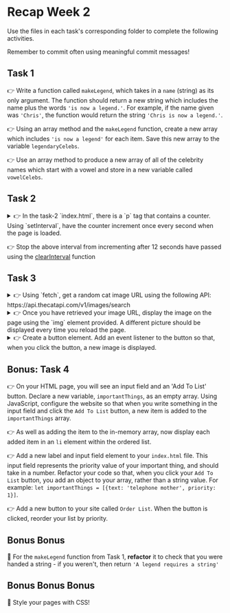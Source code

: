 # Recap Week 2

Use the files in each task's corresponding folder to complete the following activities.

Remember to commit often using meaningful commit messages!

## Task 1

👉 Write a function called `makeLegend`, which takes in a `name` (string) as its only argument. The function should return a new string which includes the name plus the words `'is now a legend.'`. For example, if the name given was `'Chris'`, the function would return the string `'Chris is now a legend.'`.

👉 Using an array method and the `makeLegend` function, create a new array which includes `'is now a legend'` for each item. Save this new array to the variable `legendaryCelebs`.

👉 Use an array method to produce a new array of all of the celebrity names which start with a vowel and store in a new variable called `vowelCelebs`.

## Task 2

<details>
<summary>
👉 In the task-2 `index.html`, there is a `p` tag that contains a counter. Using `setInterval`, have the counter increment once every second when the page is loaded.</summary>
Think about using document.querySelector to access the p tag. How would you track the seconds?
</details>

👉 Stop the above interval from incrementing after 12 seconds have passed using the [clearInterval](https://www.w3schools.com/jsref/met_win_clearinterval.asp) function

## Task 3

<details><summary>👉 Using `fetch`, get a random cat image URL using the following API: https://api.thecatapi.com/v1/images/search
</summary>
Remember fetch returns you a promise. You always await a promise. To use await, you must be in an async function.
</details>

<details><summary>👉 Once you have retrieved your image URL, display the image on the page using the `img` element provided. A different picture should be displayed every time you reload the page.</summary>
You can set the [src attribute](https://www.w3schools.com/jsref/met_win_clearinterval.asp) of the `img` just like you would set the innerText of a `p` element
</details>

<details><summary>👉 Create a button element. Add an event listener to the button so that, when you click the button, a new image is displayed.</summary>
You already have a function which grabs new images and updates the image shown on the page. Link this to the button through addEventListener
</details>

## Bonus: Task 4

👉 On your HTML page, you will see an input field and an 'Add To List' button. Declare a new variable, `importantThings`, as an empty array. Using JavaScript, configure the website so that when you write something in the input field and click the `Add To List` button, a new item is added to the `importantThings` array.

👉 As well as adding the item to the in-memory array, now display each added item in an `li` element within the ordered list.

👉 Add a new label and input field element to your `index.html` file. This input field represents the priority value of your important thing, and should take in a number. Refactor your code so that, when you click your `Add To List` button, you add an object to your array, rather than a string value. For example: `let importantThings = [{text: 'telephone mother', priority: 1}]`.

👉 Add a new button to your site called `Order List`. When the button is clicked, reorder your list by priority.

## Bonus Bonus

🎉 For the `makeLegend` function from Task 1, **refactor** it to check that you were handed a string - if you weren't, then return `'A legend requires a string'`

## Bonus Bonus Bonus

🎉 Style your pages with CSS!
